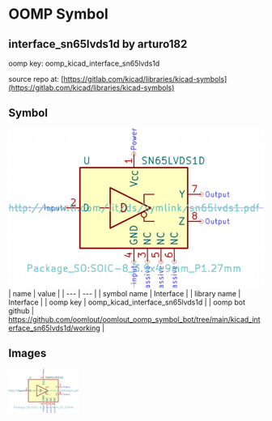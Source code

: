 # OOMP Symbol  
## interface_sn65lvds1d  by arturo182  
  
oomp key: oomp_kicad_interface_sn65lvds1d  
  
source repo at: [https://gitlab.com/kicad/libraries/kicad-symbols](https://gitlab.com/kicad/libraries/kicad-symbols)  
## Symbol  
  
[![working.png](working_600.png)](working.png)  
| name | value | 
| --- | --- | 
| symbol name | Interface | 
| library name | Interface | 
| oomp key | oomp_kicad_interface_sn65lvds1d | 
| oomp bot github | https://github.com/oomlout/oomlout_oomp_symbol_bot/tree/main/kicad_interface_sn65lvds1d/working | 
## Images  
  
[![working.png](working_140.png)](working.png)  

